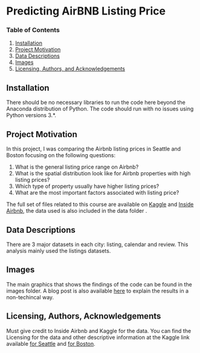 # Predicting AirBNB Listing Price

### Table of Contents

1. [Installation](#installation)
2. [Project Motivation](#motivation)
3. [Data Descriptions](#Data)
4. [Images](#Images)
5. [Licensing, Authors, and Acknowledgements](#licensing)

## Installation <a name="installation"></a>

There should be no necessary libraries to run the code here beyond the Anaconda distribution of Python. The code should run with no issues using Python versions 3.*.

## Project Motivation<a name="motivation"></a>

In this project, I was comparing the Airbnb listing prices in Seattle and Boston focusing on the following questions:

1. What is the general listing price range on Airbnb?
2. What is the spatial distribution look like for Airbnb properties with high listing prices?
3. Which type of property usually have higher listing prices?
4. What are the most important factors associated with listing price?

The full set of files related to this course are available on [Kaggle](https://www.kaggle.com/airbnb/seattle/data) and [Inside Airbnb](http://insideairbnb.com/get-the-data.html), the data used is also included in the data folder <a name="Data"></a>.  

## Data Descriptions <a name="Data"></a>

There are 3 major datasets in each city: listing, calendar and review. This analysis mainly used the listings datasets.   

## Images<a name="Images"></a>

The main graphics that shows the findings of the code can be found in the images folder. A blog post is also available [here](https://echowoo.com/blog_airbnb_price.html) to explain the results in a non-techincal way.

## Licensing, Authors, Acknowledgements<a name="licensing"></a>

Must give credit to Inside Airbnb and Kaggle for the data.  You can find the Licensing for the data and other descriptive information at the Kaggle link available [for Seattle](https://www.kaggle.com/airbnb/seattle/data) and [for Boston](https://www.kaggle.com/airbnb/boston).

